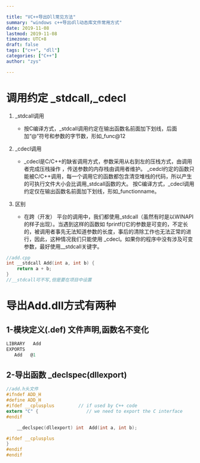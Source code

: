 ```yaml
---

title: "VC++导出Dll常见方法"
summary: "windows c++导出dll动态库文件常用方式"
date: 2019-11-08
lastmod: 2019-11-08
timezone: UTC+8
draft: false
tags: ["c++", "dll"]
categories: ["C++"]
author: "zys"

---
```


# 调用约定 _stdcall,_cdecl
1. _stdcall调用

   * 按C编译方式，_stdcall调用约定在输出函数名前面加下划线，后面加“@”符号和参数的字节数，形如_func@12

2.  _cdecl调用
    *  _cdecl是C/C++的缺省调用方式，参数采用从右到左的压栈方式，由调用者完成压栈操作 ，传送参数的内存栈由调用者维护。
_cedcl约定的函数只能被C/C++调用，每一个调用它的函数都包含清空堆栈的代码，所以产生的可执行文件大小会比调用_stdcall函数的大。
按C编译方式，_cdecl调用约定仅在输出函数名前面加下划线，形如_functionname。

3. 区别
   * 在跨（开发） 平台的调用中，我们都使用_stdcall（虽然有时是以WINAPI的样子出现）。当遇到这样的函数如 fprintf()它的参数是可变的，不定长的，被调用者事先无法知道参数的长度，事后的清除工作也无法正常的进行，因此，这种情况我们只能使用 _cdecl。如果你的程序中没有涉及可变参数，最好使用__stdcall关键字。
```cpp
//add.cpp
int __stdcall Add(int a, int b) {
	return a + b;
}
//__stdcall可不写,但是要在项目中设置
```
# 导出Add.dll方式有两种
## 1-模块定义(.def) 文件声明,函数名不变化
```def
LIBRARY   Add
EXPORTS
   Add   @1
```
## 2-导出函数 _declspec(dllexport)

```h
//add.h头文件
#ifndef ADD_H
#define ADD_H
#ifdef __cplusplus         // if used by C++ code
extern "C" {                  // we need to export the C interface
#endif

	__declspec(dllexport) int  Add(int a, int b);

#ifdef __cplusplus
}
#endif
#endif
```